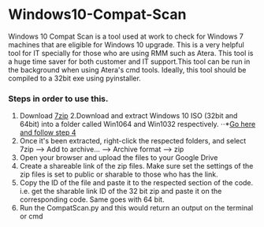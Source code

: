 # Windows10-Compat-Scan
Windows 10 Compat Scan is a tool used at work to check for Windows 7 machines that are eligible for Windows 10 upgrade. This is a very helpful tool for IT specially for those who are using RMM such as Atera. This tool is a huge time saver for both customer and IT support.This tool can be run in the background when using Atera's cmd tools. Ideally, this tool should be compiled to a 32bit exe using pyinstaller.
### Steps in order to use this.
1. Download [7zip](https://www.7-zip.org/download.html)
2.Download and extract Windows 10 ISO (32bit and 64bit) into a folder called Win1064 and Win1032 respectively.
⋅⋅*[Go here and follow step 4](https://windowsreport.com/windows-10-iso-file-not-downloading/)
3. Once it's been extracted, right-click the respected folders, and select 7zip --> Add to archive... --> Archive format --> zip
4. Open your browser and upload the files to your Google Drive
5. Create a shareable link of the zip files. Make sure set the settings of the zip files is set to public or sharable to those who has the link.
6. Copy the ID of the file and paste it to the respected section of the code. i.e. get the sharable link ID of the 32 bit zip and paste it on the corresponding code. Same goes with 64 bit.
7. Run the CompatScan.py and this would return an output on the terminal or cmd
